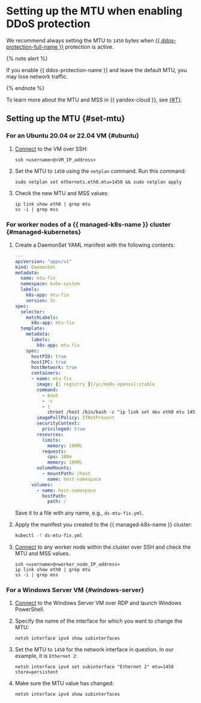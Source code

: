 # Setting up the MTU when enabling DDoS protection

We recommend always setting the MTU to `1450` bytes when [{{ ddos-protection-full-name }}](./enable-ddos-protection.md) protection is active.

{% note alert %}

If you enable {{ ddos-protection-name }} and leave the default MTU, you may lose network traffic.

{% endnote %}

To learn more about the MTU and MSS in {{ yandex-cloud }}, see [{#T}](../concepts/mtu-mss.md).

## Setting up the MTU {#set-mtu}

### For an Ubuntu 20.04 or 22.04 VM {#ubuntu}

1. [Connect](../../compute/operations/vm-connect/ssh.md) to the VM over SSH:

   ```
   ssh <username>@<VM_IP_address>
   ```

1. Set the MTU to `1450` using the `netplan` command. Run this command:

   ```
   sudo netplan set ethernets.eth0.mtu=1450 && sudo netplan apply
   ```

1. Check the new MTU and MSS values:

   ```
   ip link show eth0 | grep mtu
   ss -i | grep mss
   ```

### For worker nodes of a {{ managed-k8s-name }} cluster {#managed-kubernetes}

1. Create a DaemonSet YAML manifest with the following contents:

   ```yml
   ---
   apiVersion: "apps/v1"
   kind: DaemonSet
   metadata:
     name: mtu-fix
     namespace: kube-system
     labels:
       k8s-app: mtu-fix
       version: 2v
   spec:
     selector:
       matchLabels:
         k8s-app: mtu-fix
     template:
       metadata:
         labels:
           k8s-app: mtu-fix
       spec:
         hostPID: true
         hostIPC: true
         hostNetwork: true
         containers:
         - name: mtu-fix
           image: {{ registry }}/yc/mk8s-openssl:stable
           command:
             - bash
             - -c
             - |
               chroot /host /bin/bash -c "ip link set dev eth0 mtu 1450 &&  sleep infinity"
           imagePullPolicy: IfNotPresent
           securityContext:
             privileged: true
           resources:
             limits:
               memory: 100Mi
             requests:
               cpu: 100m
               memory: 100Mi
           volumeMounts:
             - mountPath: /host
               name: host-namespace
         volumes:
           - name: host-namespace
             hostPath:
               path: /
   ```
    
   Save it to a file with any name, e.g., `ds-mtu-fix.yml`.

1. Apply the manifest you created to the {{ managed-k8s-name }} cluster:

   ```bash
   kubectl -f ds-mtu-fix.yml
   ```

1. [Connect](../../managed-kubernetes/operations/node-connect-ssh.md) to any worker node within the cluster over SSH and check the MTU and MSS values.

   ```
   ssh <username>@<worker_node_IP_address>
   ip link show eth0 | grep mtu
   ss -i | grep mss
   ```

### For a Windows Server VM {#windows-server}

1. [Connect](../../compute/operations/vm-connect/rdp.md) to the Windows Server VM over RDP and launch Windows PowerShell.

1. Specify the name of the interface for which you want to change the MTU:

   ```
   netsh interface ipv4 show subinterfaces
   ```

1. Set the MTU to `1450` for the network interface in question. In our example, it is `Ethernet 2`:

   ```
   netsh interface ipv4 set subinterface "Ethernet 2" mtu=1450 store=persistent
   ```

1. Make sure the MTU value has changed:

   ```
   netsh interface ipv4 show subinterfaces
   ```
